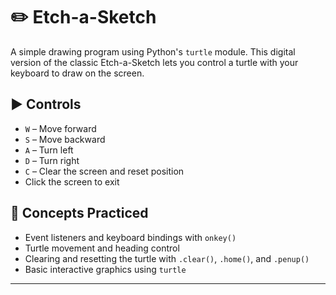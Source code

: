 # ✏️ Etch-a-Sketch

A simple drawing program using Python's `turtle` module. This digital version of the classic Etch-a-Sketch lets you control a turtle with your keyboard to draw on the screen.

## ▶️ Controls

- `W` – Move forward
- `S` – Move backward
- `A` – Turn left
- `D` – Turn right
- `C` – Clear the screen and reset position
- Click the screen to exit

## 🧠 Concepts Practiced

- Event listeners and keyboard bindings with `onkey()`
- Turtle movement and heading control
- Clearing and resetting the turtle with `.clear()`, `.home()`, and `.penup()`
- Basic interactive graphics using `turtle`

---
